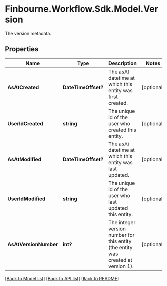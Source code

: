 # Finbourne.Workflow.Sdk.Model.Version
The version metadata.

## Properties

Name | Type | Description | Notes
------------ | ------------- | ------------- | -------------
**AsAtCreated** | **DateTimeOffset?** | The asAt datetime at which this entity was first created. | [optional] 
**UserIdCreated** | **string** | The unique id of the user who created this entity. | [optional] 
**AsAtModified** | **DateTimeOffset?** | The asAt datetime at which this entity was last updated. | [optional] 
**UserIdModified** | **string** | The unique id of the user who last updated this entity. | [optional] 
**AsAtVersionNumber** | **int?** | The integer version number for this entity (the entity was created at version 1). | [optional] 

[[Back to Model list]](../README.md#documentation-for-models) [[Back to API list]](../README.md#documentation-for-api-endpoints) [[Back to README]](../README.md)

